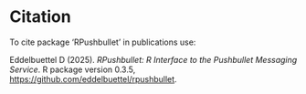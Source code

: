 # Citation

To cite package ‘RPushbullet’ in publications use:

<p>Eddelbuettel D (2025).
<em>RPushbullet: R Interface to the Pushbullet Messaging Service</em>.
R package version 0.3.5, <a href="https://github.com/eddelbuettel/rpushbullet">https://github.com/eddelbuettel/rpushbullet</a>. 
</p>
